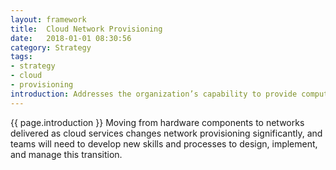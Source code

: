 ```yaml
---
layout: framework
title:  Cloud Network Provisioning
date:   2018-01-01 08:30:56
category: Strategy
tags:
- strategy
- cloud
- provisioning
introduction: Addresses the organization’s capability to provide computing networks to support enterprise applications.
---
```


{{ page.introduction }}
Moving from hardware components to networks delivered as cloud services changes network provisioning significantly, and teams will need to develop new skills and processes to design, implement, and manage this transition.